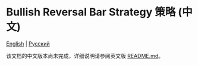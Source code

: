 # Bullish Reversal Bar Strategy 策略 (中文)
[English](README.md) | [Русский](README_ru.md)

该文档的中文版本尚未完成，详细说明请参阅英文版 [README.md](README.md)。

